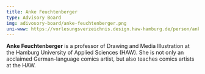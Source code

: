 ```yaml
---
title: Anke Feuchtenberger
type: Advisory Board
img: adivosory-board/anke-feuchtenberger.png
uni-www: https://vorlesungsverzeichnis.design.haw-hamburg.de/person/anke-feuchtenberger
---
```


**Anke Feuchtenberger** is a professor of Drawing and Media Illustration at the Hamburg University of Applied Sciences (HAW). She is not only an acclaimed German-language comics artist, but also teaches comics artists at the HAW.
